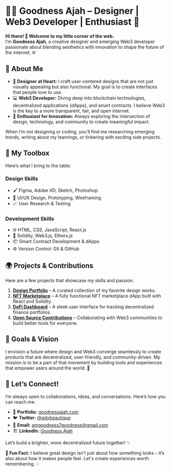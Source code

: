 # 👩‍💻 Goodness Ajah – Designer | Web3 Developer | Enthusiast 🚀

**Hi there! 👋 Welcome to my little corner of the web.**  
I’m **Goodness Ajah**, a creative designer and emerging Web3 developer passionate about blending aesthetics with innovation to shape the future of the internet. 🌐



## 🌟 About Me

- 🎨 **Designer at Heart:** I craft user-centered designs that are not just visually appealing but also functional. My goal is to create interfaces that people love to use.  
- 💻 **Web3 Developer:** Diving deep into blockchain technologies, decentralized applications (dApps), and smart contracts. I believe Web3 is the key to a more transparent, fair, and open internet.  
- 🚀 **Enthusiast for Innovation:** Always exploring the intersection of design, technology, and community to create meaningful impact.  

When I’m not designing or coding, you’ll find me researching emerging trends, writing about my learnings, or tinkering with exciting side projects.



## 🔧 My Toolbox

Here’s what I bring to the table:

### **Design Skills**
- 🖌️ Figma, Adobe XD, Sketch, Photoshop
- 🎯 UI/UX Design, Prototyping, Wireframing
- 📈 User Research & Testing

### **Development Skills**
- 🌐 HTML, CSS, JavaScript, React.js
- 🔗 Solidity, Web3.js, Ethers.js
- 📦 Smart Contract Development & dApps
- ⚙️ Version Control: Git & GitHub



## 🌍 Projects & Contributions

Here are a few projects that showcase my skills and passion:

1. **[Design Portfolio](#)** – A curated collection of my favorite design works.  
2. **[NFT Marketplace](#)** – A fully functional NFT marketplace dApp built with React and Solidity.  
3. **[DeFi Dashboard](#)** – A sleek user interface for tracking decentralized finance portfolios.  
4. **[Open Source Contributions](#)** – Collaborating with Web3 communities to build better tools for everyone.



## 🎯 Goals & Vision

I envision a future where design and Web3 converge seamlessly to create products that are decentralized, user-friendly, and community-driven. My mission is to be a part of that movement by building tools and experiences that empower users around the world. 🌟



## 🤝 Let’s Connect!

I’m always open to collaborations, ideas, and conversations. Here’s how you can reach me:

- 💼 **Portfolio:** [goodnessajah.com](#)  
- 🐦 **Twitter:** [@gdybeautique](#)  
- 💌 **Email:** [amgoodness7goodness@gmail.com](#)  
- 🏗️ **LinkedIn:** [Goodness Ajah](#)

Let’s build a brighter, more decentralized future together! ✨



**🌈 Fun Fact:** I believe great design isn’t just about how something looks – it’s also about how it makes people feel. Let's create experiences worth remembering. 💡
